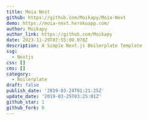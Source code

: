 ```yaml
---
title: Moia Next
github: https://github.com/Moikapy/Moia-Next
demo: https://moia-next.herokuapp.com/
author: Moikapy
author_link: https://github.com/Moikapy
date: 2023-11-29T07:55:00.078Z
description: A Simple Next.js Boilerplate Template
ssg:
  - Nextjs
css: []
cms: []
category:
  - Boilerplate
draft: false
publish_date: '2019-03-24T01:21:25Z'
update_date: '2019-03-25T03:25:01Z'
github_star: 1
github_fork: 0
---
```


